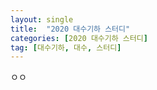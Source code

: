 ```yaml
---
layout: single
title:  "2020 대수기하 스터디"
categories: [2020 대수기하 스터디]
tag: [대수기하, 대수, 스터디]
---
```

ㅇㅇ


